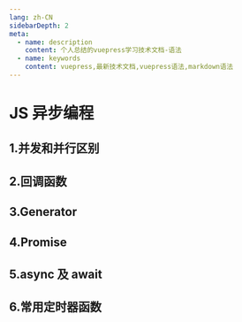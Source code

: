 ```yaml
---
lang: zh-CN
sidebarDepth: 2
meta:
  - name: description
    content: 个人总结的vuepress学习技术文档-语法
  - name: keywords
    content: vuepress,最新技术文档,vuepress语法,markdown语法
---
```


# JS 异步编程

## 1.并发和并行区别

## 2.回调函数

## 3.Generator

## 4.Promise

## 5.async 及 await

## 6.常用定时器函数
